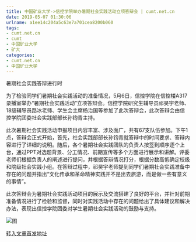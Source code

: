 ```yaml
---
title: 中国矿业大学->信控学院举办暑期社会实践活动立项答辩会 | cumt.net.cn
date: 2019-05-07 01:30:06
urlname: a1ee14c204a5c63e7a701cea8200b060
tags: 
- cumt.net.cn
- cumt
- 中国矿业大学
- 矿大
categories:
- cumt.net.cn
- 中国矿业大学
---
```


暑期社会实践答辩进行时

为了检验同学们暑期社会实践活动的准备情况，5月6日，信控学院在信控楼A317录播室举办“暑期社会实践活动”立项答辩会。信控学院研究生辅导员祁昊宇老师、18级辅导员路冰老师、学生会主席杨治国等参加了此次答辩会，此次答辩会由信控学院团委社会实践部部长孙钧青主持。

此次暑期社会实践活动申报项目内容丰富、涉及面广，共有67支队伍参加。下午1点，答辩会正式开始，首先，社会实践部部长孙钧青就答辩中的时间要求、答辩内容进行了详细的说明。随后，各个暑期社会实践团队的负责人按签到顺序逐个上台，通过PPT对选题背景、分工情况、前期宣传等多个方面进行展示和讲解。评委老师们根据负责人的阐述进行提问，并根据答辩情况打分，根据分数高低确定校级和院级社会实践小组。在答辩过程中，祁昊宇老师提到同学们暑期社会实践准备中存在的问题并指出“文化传承和革命精神实践并不是出去旅游，而是做一些有意义的事情”。

此次答辩会为暑期社会实践活动项目的展示及交流搭建了良好的平台，并针对前期准备情况进行了检验和监督，同时对实践活动中存在的问题给出了具体建议和解决办法，表现出信控学院团委对学生暑期社会实践活动的鼓励与支持。

![图](http://xwzx.cumt.edu.cn/_upload/article/images/f8/66/1dac0fa144dbb52ab90253083b9b/57526ae8-ee2a-46db-9cda-17b5bff88b24.png)

[转入文章首发地址](http://xwzx.cumt.edu.cn/fd/3c/c523a523580/page.htm)